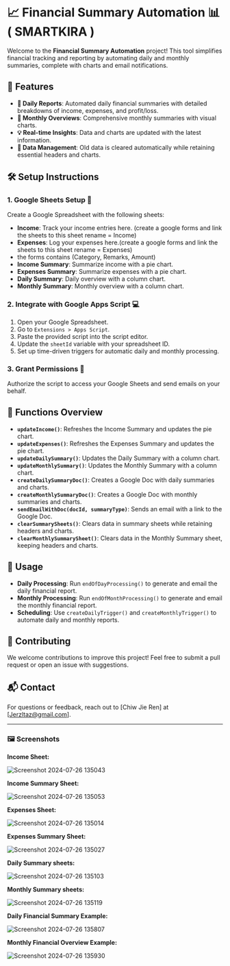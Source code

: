 # 📈 Financial Summary Automation 📊( SMARTKIRA )

Welcome to the **Financial Summary Automation** project! This tool simplifies financial tracking and reporting by automating daily and monthly summaries, complete with charts and email notifications.

## 🌟 Features

- **📅 Daily Reports**: Automated daily financial summaries with detailed breakdowns of income, expenses, and profit/loss.
- **📆 Monthly Overviews**: Comprehensive monthly summaries with visual charts.
- **💡 Real-time Insights**: Data and charts are updated with the latest information.
- **🧹 Data Management**: Old data is cleared automatically while retaining essential headers and charts.

## 🛠 Setup Instructions

### 1. Google Sheets Setup 📝

Create a Google Spreadsheet with the following sheets:

- **Income**: Track your income entries here. (create a google forms and link the sheets to this sheet rename = Income)
- **Expenses**: Log your expenses here.(create a google forms and link the sheets to this sheet rename = Expenses)
- the forms contains (Category, Remarks, Amount)
- **Income Summary**: Summarize income with a pie chart.
- **Expenses Summary**: Summarize expenses with a pie chart.
- **Daily Summary**: Daily overview with a column chart.
- **Monthly Summary**: Monthly overview with a column chart.

### 2. Integrate with Google Apps Script 💻

1. Open your Google Spreadsheet.
2. Go to `Extensions > Apps Script`.
3. Paste the provided script into the script editor.
4. Update the `sheetId` variable with your spreadsheet ID.
5. Set up time-driven triggers for automatic daily and monthly processing.

### 3. Grant Permissions 🔐

Authorize the script to access your Google Sheets and send emails on your behalf.

## 🚀 Functions Overview

- **`updateIncome()`**: Refreshes the Income Summary and updates the pie chart.
- **`updateExpenses()`**: Refreshes the Expenses Summary and updates the pie chart.
- **`updateDailySummary()`**: Updates the Daily Summary with a column chart.
- **`updateMonthlySummary()`**: Updates the Monthly Summary with a column chart.
- **`createDailySummaryDoc()`**: Creates a Google Doc with daily summaries and charts.
- **`createMonthlySummaryDoc()`**: Creates a Google Doc with monthly summaries and charts.
- **`sendEmailWithDoc(docId, summaryType)`**: Sends an email with a link to the Google Doc.
- **`clearSummarySheets()`**: Clears data in summary sheets while retaining headers and charts.
- **`clearMonthlySummarySheet()`**: Clears data in the Monthly Summary sheet, keeping headers and charts.

## 🔄 Usage

- **Daily Processing**: Run `endOfDayProcessing()` to generate and email the daily financial report.
- **Monthly Processing**: Run `endOfMonthProcessing()` to generate and email the monthly financial report.
- **Scheduling**: Use `createDailyTrigger()` and `createMonthlyTrigger()` to automate daily and monthly reports.

## 🤝 Contributing

We welcome contributions to improve this project! Feel free to submit a pull request or open an issue with suggestions.

## 📬 Contact

For questions or feedback, reach out to [Chiw Jie Ren] at [Jerzltaz@gmail.com].

---

### 🖼️ Screenshots

**Income Sheet:**

![Screenshot 2024-07-26 135043](https://github.com/user-attachments/assets/f0eb3470-54f3-4dbc-9565-7cf65bca5fd8)

**Income Summary Sheet:**

![Screenshot 2024-07-26 135053](https://github.com/user-attachments/assets/a6c8d18b-8934-4e60-b99a-b204da6d6323)

**Expenses Sheet:**

![Screenshot 2024-07-26 135014](https://github.com/user-attachments/assets/62cbc89b-b279-4127-b141-2586c136d588)

**Expenses Summary Sheet:**

![Screenshot 2024-07-26 135027](https://github.com/user-attachments/assets/2bec3607-61ea-4fc6-895f-7109ea2797bc)

**Daily Summary sheets:**

![Screenshot 2024-07-26 135103](https://github.com/user-attachments/assets/fae331fd-e15d-4e57-a815-69e321b595e1)

**Monthly Summary sheets:**

![Screenshot 2024-07-26 135119](https://github.com/user-attachments/assets/0622d313-423d-4398-9caa-dee6b2de6e0b)

**Daily Financial Summary Example:**

![Screenshot 2024-07-26 135807](https://github.com/user-attachments/assets/640ca649-1d73-4ae0-9fd9-a66f607afbf8)

**Monthly Financial Overview Example:**

![Screenshot 2024-07-26 135930](https://github.com/user-attachments/assets/c2789057-52f7-4208-87ab-79b3ffdcafcb)

